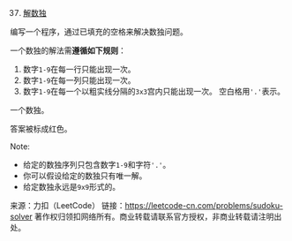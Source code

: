 37. [解数独](https://leetcode-cn.com/problems/sudoku-solver/)

编写一个程序，通过已填充的空格来解决数独问题。

一个数独的解法需**遵循如下规则**：

1. 数字`1-9`在每一行只能出现一次。
2. 数字`1-9`在每一列只能出现一次。
3. 数字`1-9`在每一个以粗实线分隔的`3x3`宫内只能出现一次。
空白格用`'.'`表示。


一个数独。



答案被标成红色。

Note:

* 给定的数独序列只包含数字`1-9`和字符`'.'`。
* 你可以假设给定的数独只有唯一解。
* 给定数独永远是`9x9`形式的。

来源：力扣（LeetCode）
链接：https://leetcode-cn.com/problems/sudoku-solver
著作权归领扣网络所有。商业转载请联系官方授权，非商业转载请注明出处。
